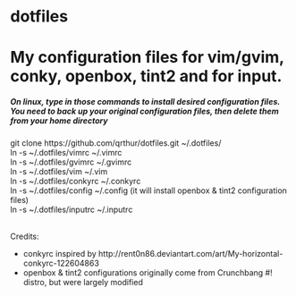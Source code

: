 dotfiles
========

<h1>My configuration files for vim/gvim, conky, openbox, tint2 and for input.</h1>
<h5>On linux, type in those commands to install desired configuration files.<br />You need to back up your original configuration files, then delete them from your home directory</h5>
git clone https://github.com/qrthur/dotfiles.git ~/.dotfiles/<br />
ln -s ~/.dotfiles/vimrc ~/.vimrc<br />
ln -s ~/.dotfiles/gvimrc ~/.gvimrc<br />
ln -s ~/.dotfiles/vim ~/.vim<br />
ln -s ~/.dotfiles/conkyrc ~/.conkyrc<br />
ln -s ~/.dotfiles/config ~/.config    (it will install openbox & tint2 configuration files)<br />
ln -s ~/.dotfiles/inputrc ~/.inputrc<br /><br />

Credits:
<ul>
	<li>conkyrc inspired by http://rent0n86.deviantart.com/art/My-horizontal-conkyrc-122604863</li>
	<li>openbox & tint2 configurations originally come from Crunchbang #! distro, but were largely modified</li>
</ul>
